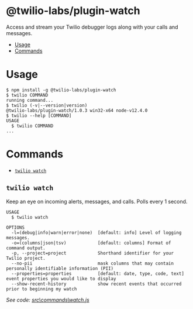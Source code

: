 @twilio-labs/plugin-watch
=========================

Access and stream your Twilio debugger logs along with your calls and messages.

<!-- toc -->
* [Usage](#usage)
* [Commands](#commands)
<!-- tocstop -->
# Usage
<!-- usage -->
```sh-session
$ npm install -g @twilio-labs/plugin-watch
$ twilio COMMAND
running command...
$ twilio (-v|--version|version)
@twilio-labs/plugin-watch/1.0.3 win32-x64 node-v12.4.0
$ twilio --help [COMMAND]
USAGE
  $ twilio COMMAND
...
```
<!-- usagestop -->
# Commands
<!-- commands -->
* [`twilio watch`](#twilio-watch)

## `twilio watch`

Keep an eye on incoming alerts, messages, and calls. Polls every 1 second.

```
USAGE
  $ twilio watch

OPTIONS
  -l=(debug|info|warn|error|none)  [default: info] Level of logging messages.
  -o=(columns|json|tsv)            [default: columns] Format of command output.
  -p, --project=project            Shorthand identifier for your Twilio project.
  --no-pii                         mask columns that may contain personally identifiable information (PII)
  --properties=properties          [default: date, type, code, text] event properties you would like to display
  --show-recent-history            show recent events that occurred prior to beginning my watch
```

_See code: [src\commands\watch.js](https://github.com/twilio-labs/plugin-watch/blob/v1.0.3/src\commands\watch.js)_
<!-- commandsstop -->
